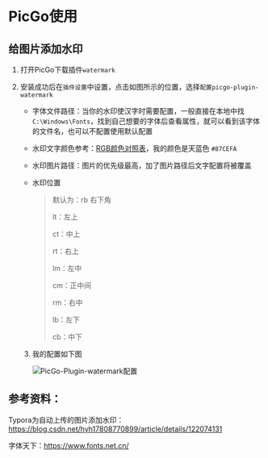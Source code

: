 # PicGo使用

## 

## 给图片添加水印

1. 打开PicGo下载插件`watermark`

2. 安装成功后在`插件设置`中设置，点击如图所示的位置，选择`配置picgo-plugin-watermark`

   - 字体文件路径：当你的水印使汉字时需要配置，一般直接在本地中找`C:\Windows\Fonts`，找到自己想要的字体后查看属性，就可以看到该字体的文件名，也可以不配置使用默认配置

   - 水印文字颜色参考：[RGB颜色对照表](https://www.917118.com/tool/color_3.html)，我的颜色是天蓝色 `#87CEFA`

   - 水印图片路径：图片的优先级最高，加了图片路径后文字配置将被覆盖

   - 水印位置

     > 默认为：rb 右下角
     >
     > lt：左上
     >
     > ct：中上
     >
     > rt：右上
     >
     > lm：左中
     >
     > cm：正中间
     >
     > rm：右中
     >
     > lb：左下
     >
     > cb：中下

   3. 我的配置如下图

      ![PicGo-Plugin-watermark配置](http://cache.ishuangjin.cn/img/202207181729180.png)

## 参考资料：

Typora为自动上传的图片添加水印：https://blog.csdn.net/hyh17808770899/article/details/122074131

字体天下：https://www.fonts.net.cn/